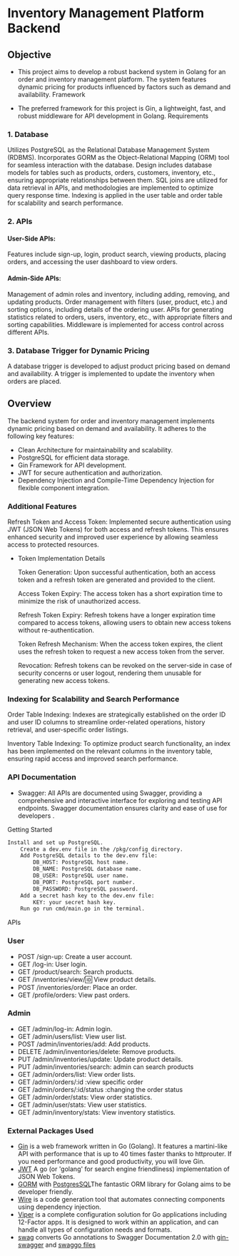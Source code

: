 # Inventory Management Platform Backend


## Objective

- This project aims to develop a robust backend system in Golang for an order and inventory management platform. The system features dynamic pricing for products influenced by factors such as demand and availability.
Framework

- The preferred framework for this project is Gin, a lightweight, fast, and robust middleware for API development in Golang.
Requirements
### 1. Database

Utilizes PostgreSQL as the Relational Database Management System (RDBMS).
Incorporates GORM as the Object-Relational Mapping (ORM) tool for seamless interaction with the database.
Design includes database models for tables such as products, orders, customers, inventory, etc., ensuring appropriate relationships between them.
SQL joins are utilized for data retrieval in APIs, and methodologies are implemented to optimize query response time.
Indexing is applied in the user table and order table for scalability and search performance.

 ### 2. APIs
#### User-Side APIs:

 Features include sign-up, login, product search, viewing products, placing orders, and accessing the user dashboard to view orders.

#### Admin-Side APIs:

Management of admin roles and inventory, including adding, removing, and updating products.
Order management with filters (user, product, etc.) and sorting options, including details of the ordering user.
APIs for generating statistics related to orders, users, inventory, etc., with appropriate filters and sorting capabilities.
Middleware is implemented for access control across different APIs.

### 3. Database Trigger for Dynamic Pricing

A database trigger is developed to adjust product pricing based on demand and availability.
A trigger is implemented to update the inventory when orders are placed.

## Overview

The backend system for order and inventory management implements dynamic pricing based on demand and availability. It adheres to the following key features:

- Clean Architecture for maintainability and scalability.
- PostgreSQL for efficient data storage.
- Gin Framework for API development.
- JWT for secure authentication and authorization.
- Dependency Injection and Compile-Time Dependency Injection for flexible component integration.
### Additional Features

Refresh Token and Access Token: Implemented secure authentication using JWT (JSON Web Tokens) for both access and refresh tokens. This ensures enhanced security and improved user experience by allowing seamless access to protected resources.

- Token Implementation Details

    Token Generation: Upon successful authentication, both an access token and a refresh token are generated and provided to the client.

    Access Token Expiry: The access token has a short expiration time to minimize the risk of unauthorized access.

    Refresh Token Expiry: Refresh tokens have a longer expiration time compared to access tokens, allowing users to obtain new access tokens without re-authentication.

    Token Refresh Mechanism: When the access token expires, the client uses the refresh token to request a new access token from the server.

    Revocation: Refresh tokens can be revoked on the server-side in case of security concerns or user logout, rendering them unusable for generating new access tokens.

### Indexing for Scalability and Search Performance

Order Table Indexing: Indexes are strategically established on the order ID and user ID columns to streamline order-related operations, history retrieval, and user-specific order listings.

Inventory Table Indexing: To optimize product search functionality, an index has been implemented on the relevant columns in the inventory table, ensuring rapid access and improved search performance.

### API Documentation
- Swagger: All APIs are documented using Swagger, providing a comprehensive and interactive interface for exploring and testing API endpoints. Swagger documentation ensures clarity and ease of use for developers .



Getting Started



```bash
Install and set up PostgreSQL.
    Create a dev.env file in the /pkg/config directory.
    Add PostgreSQL details to the dev.env file:
        DB_HOST: PostgreSQL host name.
        DB_NAME: PostgreSQL database name.
        DB_USER: PostgreSQL user name.
        DB_PORT: PostgreSQL port number.
        DB_PASSWORD: PostgreSQL password.
    Add a secret hash key to the dev.env file:
        KEY: your secret hash key.
    Run go run cmd/main.go in the terminal.
```
APIs
### User

- POST  /sign-up: Create a user account.
- GET  /log-in: User login.
- GET /product/search: Search products.
- GET /inventories/view/:id: View product details.
- POST /inventories/order: Place an order.
- GET /profile/orders: View past orders.

### Admin

-   GET /admin/log-in: Admin login.
-   GET /admin/users/list: View user list.
-  POST /admin/inventories/add: Add products.
-  DELETE /admin/inventories/delete: Remove products.
-  PUT /admin/inventories/update: Update product details.
-  PUT /admin/inventories/search: admin can search products
-  GET /admin/orders/list: View order lists.
-  GET /admin/orders/:id :view specific order
-  GET /admin/orders/:id/status :changing the order status
-  GET /admin/order/stats: View order statistics.
-  GET /admin/user/stats: View user statistics.
-  GET /admin/inventory/stats: View inventory statistics.

 ### External Packages Used

  - [Gin](github.com/gin-gonic/gin) is a web framework written in Go (Golang). It features a martini-like API with performance that is up to 40 times faster thanks to httprouter. If you need performance and good productivity, you will love Gin.
- [JWT](github.com/golang-jwt/jwt) A go (or 'golang' for search engine friendliness) implementation of JSON Web Tokens.
- [GORM](https://gorm.io/index.html) with [PostgresSQL](https://gorm.io/docs/connecting_to_the_database.html#PostgreSQL)The fantastic ORM library for Golang aims to be developer friendly.
- [Wire](https://github.com/google/wire) is a code generation tool that automates connecting components using dependency injection.
- [Viper](https://github.com/spf13/viper) is a complete configuration solution for Go applications including 12-Factor apps. It is designed to work within an application, and can handle all types of configuration needs and formats.
- [swag](https://github.com/swaggo/swag) converts Go annotations to Swagger Documentation 2.0 with [gin-swagger](https://github.com/swaggo/gin-swagger) and [swaggo files](github.com/swaggo/files)
